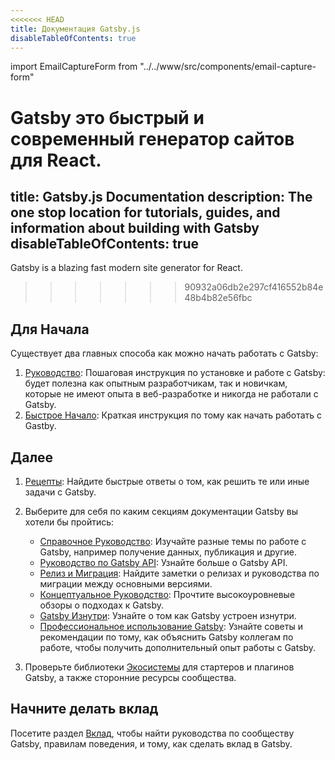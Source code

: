 ```yaml
---
<<<<<<< HEAD
title: Документация Gatsby.js
disableTableOfContents: true
---
```


import EmailCaptureForm from "../../www/src/components/email-capture-form"

Gatsby это быстрый и современный генератор сайтов для React.
=======
title: Gatsby.js Documentation
description: The one stop location for tutorials, guides, and information about building with Gatsby
disableTableOfContents: true
---

Gatsby is a blazing fast modern site generator for React.
>>>>>>> 90932a06db2e297cf416552b84e48b4b82e56fbc

## Для Начала

Существует два главных способа как можно начать работать с Gatsby:

1. [Руководство](/tutorial/): Пошаговая инструкция по установке и работе с Gatsby: будет полезна как опытным разработчикам, так и новичкам, которые не имеют опыта в веб-разработке и никогда не работали с Gatsby.
2. [Быстрое Начало](/docs/quick-start): Краткая инструкция по тому как начать работать с Gastby.

## Далее

1. [Рецепты](/docs/recipes/): Найдите быстрые ответы о том, как решить те или иные задачи с Gatsby.
2. Выберите для себя по каким секциям документации Gatsby вы хотели бы пройтись:

   - [Справочное Руководство](/docs/guides/): Изучайте разные темы по работе с Gatsby, например  получение данных, публикация и другие.
   - [Руководство по Gatsby API](/docs/api-reference/): Узнайте больше о Gatsby API.
   - [Релиз и Миграция](/docs/releases-and-migration/): Найдите заметки о релизах и руководства по миграции между основными версиями.
   - [Концептуальное Руководство](/docs/conceptual-guide/): Прочтите высокоуровневые обзоры о подходах к Gatsby.
   - [Gatsby Изнутри](/docs/gatsby-internals/): Узнайте о том как Gatsby устроен изнутри.
   - [Профессиональное использование Gatsby](/docs/using-gatsby-professionally/): Узнайте советы и рекомендации по тому, как объяснить Gatsby коллегам по работе, чтобы получить дополнительный опыт работы с Gatsby.

3. Проверьте библиотеки [Экосистемы](/ecosystem/) для стартеров и плагинов Gatsby, а также сторонние ресурсы сообщества.

## Начните делать вклад

Посетите раздел [Вклад](/contributing/), чтобы найти руководства по сообществу Gatsby, правилам поведения, и тому, как сделать вклад в Gatsby.

<EmailCaptureForm signupMessage="Хотите быть в курсе последних советов и рекомендаций? Подпишитесь на нашу рассылку!" />
